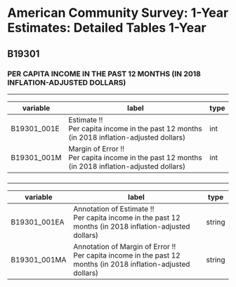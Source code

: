 # American Community Survey: 1-Year Estimates: Detailed Tables 1-Year

## B19301

### PER CAPITA INCOME IN THE PAST 12 MONTHS (IN 2018 INFLATION-ADJUSTED DOLLARS)

___

| variable | label | type |
| ----- | ----- | ----- |
| B19301_001E | Estimate !!<br>Per capita income in the past 12 months (in 2018 inflation-adjusted dollars) | int |
| B19301_001M | Margin of Error !!<br>Per capita income in the past 12 months (in 2018 inflation-adjusted dollars) | int |
### 

___

| variable | label | type |
| ----- | ----- | ----- |
| B19301_001EA | Annotation of Estimate !!<br>Per capita income in the past 12 months (in 2018 inflation-adjusted dollars) | string |
| B19301_001MA | Annotation of Margin of Error !!<br>Per capita income in the past 12 months (in 2018 inflation-adjusted dollars) | string |

